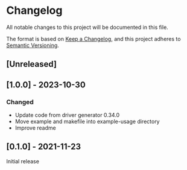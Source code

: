 # Changelog
All notable changes to this project will be documented in this file.

The format is based on [Keep a Changelog](https://keepachangelog.com/en/1.0.0/),
and this project adheres to [Semantic Versioning](https://semver.org/spec/v2.0.0.html).


## [Unreleased]

## [1.0.0] - 2023-10-30

### Changed

- Update code from driver generator 0.34.0
- Move example and makefile into example-usage directory
- Improve readme

## [0.1.0] - 2021-11-23

Initial release

